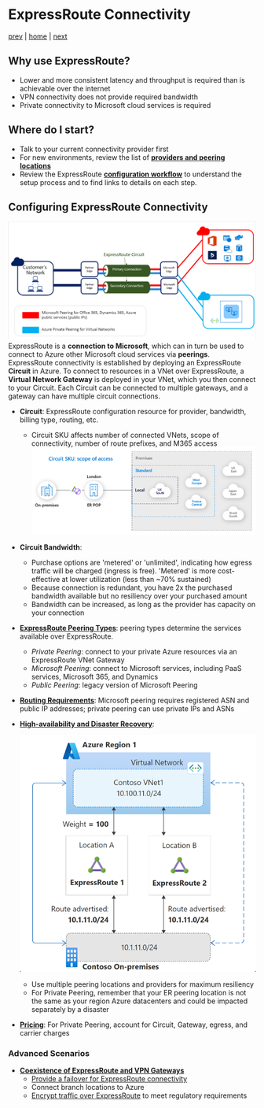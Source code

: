 # ExpressRoute Connectivity

[prev](./vpn-connectivity.md) | [home](./readme.md)  | [next](./vwan.md)

## Why use ExpressRoute?

- Lower and more consistent latency and throughput is required than is achievable over the internet
- VPN connectivity does not provide required bandwidth
- Private connectivity to Microsoft cloud services is required

## Where do I start?

- Talk to your current connectivity provider first
- For new environments, review the list of [**providers and peering locations**](https://docs.microsoft.com/azure/expressroute/expressroute-locations-providers)
- Review the ExpressRoute [**configuration workflow**](https://docs.microsoft.com/azure/expressroute/expressroute-workflows) to understand the setup process and to find links to details on each step. 
## Configuring ExpressRoute Connectivity

![Basic ExpressRoute diagram](./png/exr-reco.png)
ExpressRoute is a **connection to Microsoft**, which can in turn be used to connect to Azure other Microsoft cloud services via **peerings**. ExpressRoute connectivity is established by deploying an ExpressRoute **Circuit** in Azure. To connect to resources in a VNet over ExpressRoute, a **Virtual Network Gateway** is deployed in your VNet, which you then connect to your Circuit. Each Circuit can be connected to multiple gateways, and a gateway can have multiple circuit connections.

- **Circuit**: ExpressRoute configuration resource for provider, bandwidth, billing type, routing, etc.
  - Circuit SKU affects number of connected VNets, scope of connectivity, number of route prefixes, and M365 access
  ![ExpressRoute circuit SKU scope of access](./png/er-sku-scope.png)

- **Circuit Bandwidth**:
  - Purchase options are 'metered' or 'unlimited', indicating how egress traffic will be charged (ingress is free). 'Metered' is more cost-effective at lower utilization (less than ~70% sustained)
  - Because connection is redundant, you have 2x the purchased bandwidth available but no resiliency over your purchased amount
  - Bandwidth can be increased, as long as the provider has capacity on your connection

- [**ExpressRoute Peering Types**](https://docs.microsoft.com/azure/expressroute/expressroute-circuit-peerings): peering types determine the services available over ExpressRoute.
  - *Private Peering*: connect to your private Azure resources via an ExpressRoute VNet Gateway
  - *Microsoft Peering*: connect to Microsoft services, including PaaS services, Microsoft 365, and Dynamics
  - *Public Peering*: legacy version of Microsoft Peering

- [**Routing Requirements**](https://docs.microsoft.com/azure/expressroute/expressroute-routing): Microsoft peering requires registered ASN and public IP addresses; private peering can use private IPs and ASNs

- [**High-availability and Disaster Recovery**](https://docs.microsoft.com/azure/expressroute/designing-for-high-availability-with-expressroute):

  ![HA ExpressRoute with more specific routes diagram](./png/er-dr-morespecificroute.png)

  - Use multiple peering locations and providers for maximum resiliency
  - For Private Peering, remember that your ER peering location is not the same as your region Azure datacenters and could be impacted separately by a disaster

- [**Pricing**](https://azure.microsoft.com/pricing/details/expressroute/): For Private Peering, account for Circuit, Gateway, egress, and carrier charges

### Advanced Scenarios

- [**Coexistence of ExpressRoute and VPN Gateways**](https://docs.microsoft.com/azure/expressroute/expressroute-howto-coexist-resource-manager)
  - [Provide a failover for ExpressRoute connectivity](https://docs.microsoft.com/azure/cloud-adoption-framework/ready/azure-best-practices/plan-for-ip-addressing)
  - Connect branch locations to Azure
  - [Encrypt traffic over ExpressRoute](https://docs.microsoft.com/azure/expressroute/site-to-site-vpn-over-microsoft-peering) to meet regulatory requirements